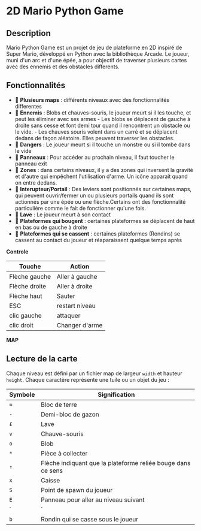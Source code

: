 # 2D Mario Python Game

## Description

Mario Python Game est un projet de jeu de plateforme en 2D inspiré de Super Mario, développé en Python avec la bibliothèque Arcade. Le joueur, muni d'un arc et d'une épée, a pour objectif de traverser plusieurs cartes avec des ennemis et des obstacles differents.

## Fonctionnalités
- 🔹 **Plusieurs maps** : différents niveaux avec des fonctionnalités differentes
- 🔹 **Ennemis** : Blobs et chauves-souris, le joueur meurt si il les touche, et peut les éliminer avec ses armes
                    - Les blobs se déplacent de gauche à droite sans cesse et font demi tour quand il rencontrent un obstacle ou le vide.
                    - Les chauves souris volent dans un carré et se déplacent dedans de façon aléatoire. Elles peuvent traverser les obstacles.
- 🔹 **Dangers** : Le joueur meurt si il touche un monstre ou si il tombe dans le vide
- 🔹 **Panneaux** : Pour accéder au prochain niveau, il faut toucher le panneau exit
- 🔹 **Zones** : dans certains niveaux, il y a des zones qui inversent la gravité et d'autre qui empêchent l'utilisation d'arme.
                 Un icône apparait quand on entre dedans.
- 🔹 **Interupteur/Portail** : Des leviers sont positionnés sur certaines maps, qui peuvent ouvrir/fermer un ou plusieurs portails quand ils sont actionnés par une épée ou une flèche.Certains ont des fonctionnalité particulière comme le fait de fonctionner qu'une fois.
- 🔹 **Lave** : Le joueur meurt à son contact
- 🔹 **Plateformes qui bougent** : certaines plateformes se déplacent de haut en bas ou de gauche à droite
- 🔹 **Plateformes qui se cassent** : certaines plateformes (Rondins) se cassent au contact du joueur et réaparaissent quelque temps après


**Controle**

| Touche           | Action          |
| ---------------- | --------------- |
| Flèche gauche    | Aller à gauche  |
| Flèche droite    | Aller à droite  |
| Flèche haut      | Sauter          |
| ESC              | restart niveau  |
| clic gauche      | attaquer        |
| clic droit       | Changer d'arme  |


**MAP**

## Lecture de la carte

Chaque niveau est défini par un fichier map de largeur `width` et hauteur `height`. Chaque caractère représente une tuile ou un objet du jeu :

| Symbole | Signification                                                      |
| ------- | ------------------------------------------------------------------ |
| `=`     | Bloc de terre                                                      |
| `-`     | Demi-bloc de gazon                                                 |
| `£`     | Lave                                                               |
| `v`     | Chauve-souris                                                      |
| `o`     | Blob                                                               |
| `*`     | Pièce à collecter                                                  |
| `↑`     | Flèche indiquant que la plateforme reliée bouge dans ce sens       |
| `x`     | Caisse                                                             |
| `S`     | Point de spawn du joueur                                           |
| `E`     | Panneau pour aller au niveau suivant                               |
| `|`     | Portail s'ouvre ou se ferme avec un interupteur                    |
| `b`     | Rondin qui se casse sous le joueur                                 |


